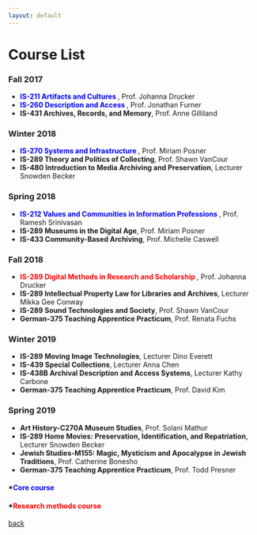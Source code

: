 ```yaml
---
layout: default
---
```


# Course List

### Fall 2017
* **<span style="color:blue">IS-211 Artifacts and Cultures </span>**, Prof. Johanna Drucker 
* **<span style="color:blue">IS-260 Description and Access </span>**, Prof. Jonathan Furner
* **IS-431 Archives, Records, and Memory**, Prof. Anne Gilliland

### Winter 2018
* **<span style="color:blue">IS-270 Systems and Infrastructure </span>**, Prof. Miriam Posner
* **IS-289 Theory and Politics of Collecting**, Prof. Shawn VanCour
* **IS-480 Introduction to Media Archiving and Preservation**, Lecturer Snowden Becker

### Spring 2018
* **<span style="color:blue">IS-212 Values and Communities in Information Professions </span>**, Prof. Ramesh Srinivasan
* **IS-289 Museums in the Digital Age**, Prof. Miriam Posner
* **IS-433 Community-Based Archiving**, Prof. Michelle Caswell

### Fall 2018
* **<span style="color:red"> IS-289 Digital Methods in Research and Scholarship </span>**, Prof. Johanna Drucker 
* **IS-289 Intellectual Property Law for Libraries and Archives**, Lecturer Mikka Gee Conway
* **IS-289 Sound Technologies and Society**, Prof. Shawn VanCour
* **German-375 Teaching Apprentice Practicum**, Prof. Renata Fuchs

### Winter 2019
* **IS-289 Moving Image Technologies**, Lecturer Dino Everett
* **IS-439 Special Collections**, Lecturer Anna Chen
* **IS-438B Archival Description and Access Systems**, Lecturer Kathy Carbone
* **German-375 Teaching Apprentice Practicum**, Prof. David Kim

### Spring 2019
* **Art History-C270A Museum Studies**, Prof. Solani Mathur
* **IS-289 Home Movies: Preservation, Identification, and Repatriation**, Lecturer Snowden Becker
* **Jewish Studies-M155: Magic, Mysticism and Apocalypse in Jewish Traditions**, Prof. Catherine Bonesho
* **German-375 Teaching Apprentice Practicum**, Prof. Todd Presner

#### *<span style="color:blue">Core course</span>

#### *<span style="color:red">Research methods course</span>

[back](./)
